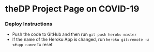# theDP Project Page on COVID-19

### Deploy Instructions
- Push the code to GitHub and then run `git push heroku master`
- If the name of the Heroku App is changed, run `heroku git:remote -a <#app name>` to reset
